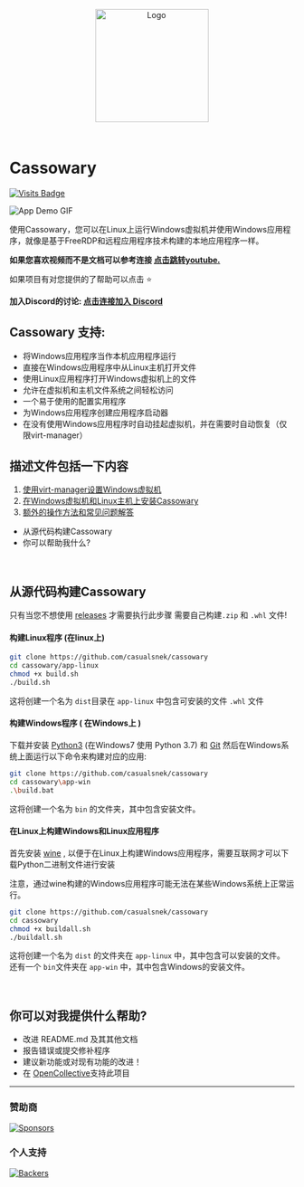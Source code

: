 <p align="center">
  <img src="app-linux/src/cassowary/gui/extrares/cassowary.svg" alt="Logo" width="200" align="center"/> <p style="color:blue;font-size:64px;">
</p>

# Cassowary

[![Visits Badge](https://badges.pufler.dev/visits/u1s3-fu/cassowary)](https://github.com/casualsnek)

![App Demo GIF](docs/img/app-preview.gif)

使用Cassowary，您可以在Linux上运行Windows虚拟机并使用Windows应用程序，就像是基于FreeRDP和远程应用程序技术构建的本地应用程序一样。

**如果您喜欢视频而不是文档可以参考连接  [点击跳转youtube.](https://www.youtube.com/watch?v=ftq-c_VgmK0)**

如果项目有对您提供的了帮助可以点击 ⭐ 

**加入Discord的讨论: [点击连接加入 Discord](https://discord.gg/hz4mAwSujH)**

## Cassowary 支持:

- 将Windows应用程序当作本机应用程序运行
- 直接在Windows应用程序中从Linux主机打开文件
- 使用Linux应用程序打开Windows虚拟机上的文件
- 允许在虚拟机和主机文件系统之间轻松访问
- 一个易于使用的配置实用程序
- 为Windows应用程序创建应用程序启动器
- 在没有使用Windows应用程序时自动挂起虚拟机，并在需要时自动恢复（仅限virt-manager）

## 描述文件包括一下内容

1. [使用virt-manager设置Windows虚拟机](docs/1-virt-manager.md)
2. [在Windows虚拟机和Linux主机上安装Cassowary](docs/2-cassowary-install.md)
3. [额外的操作方法和常见问题解答](docs/3-faq.md)
* 从源代码构建Cassowary
* 你可以帮助我什么?

<br>

## 从源代码构建Cassowary

只有当您不想使用 [releases](https://github.com/casualsnek/cassowary/releases) 才需要执行此步骤 需要自己构建`.zip` 和 `.whl` 文件!

#### 构建Linux程序 (在linux上)

```bash
git clone https://github.com/casualsnek/cassowary
cd cassowary/app-linux
chmod +x build.sh
./build.sh
```

这将创建一个名为 `dist`目录在 `app-linux` 中包含可安装的文件 `.whl`  文件

#### 构建Windows程序 ( 在Windows上 )

下载并安装 [Python3](https://python.org) (在Windows7 使用 Python 3.7) 和 [Git](https://git-scm.com) 然后在Windows系统上面运行以下命令来构建对应的应用:

```bash
git clone https://github.com/casualsnek/cassowary
cd cassowary\app-win
.\build.bat
```

这将创建一个名为 `bin` 的文件夹，其中包含安装文件。 

#### 在Linux上构建Windows和Linux应用程序

首先安装 [wine](https://wiki.winehq.org/Download) , 以便于在Linux上构建Windows应用程序，需要互联网才可以下载Python二进制文件进行安装

注意，通过wine构建的Windows应用程序可能无法在某些Windows系统上正常运行。

```bash
git clone https://github.com/casualsnek/cassowary
cd cassowary
chmod +x buildall.sh
./buildall.sh
```

这将创建一个名为 `dist` 的文件夹在 `app-linux` 中，其中包含可以安装的文件。  
还有一个 `bin`文件夹在 `app-win` 中，其中包含Windows的安装文件。

<br>

## 你可以对我提供什么帮助?

- 改进 README.md 及其其他文档
- 报告错误或提交修补程序
- 建议新功能或对现有功能的改进！
- 在 [OpenCollective](https://opencollective.com/cassowary)支持此项目

---

### 赞助商
[![Sponsors](https://opencollective.com/cassowary/tiers/sponsor.svg?avatarHeight=36&width=600)](https://opencollective.com/cassowary)

### 个人支持
[![Backers](https://opencollective.com/cassowary/tiers/backer.svg?avatarHeight=36&width=600)](https://opencollective.com/cassowary)